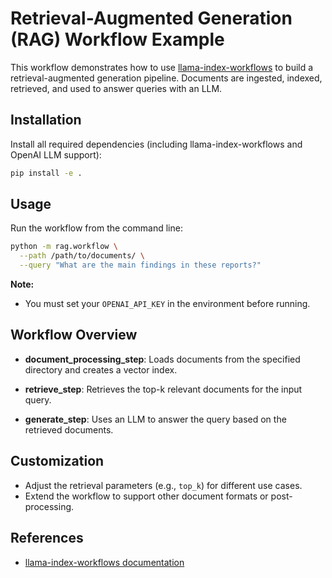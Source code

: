 # Retrieval-Augmented Generation (RAG) Workflow Example

This workflow demonstrates how to use [llama-index-workflows](https://github.com/run-llama/llama-index-workflows) to build a retrieval-augmented generation pipeline. Documents are ingested, indexed, retrieved, and used to answer queries with an LLM.

## Installation

Install all required dependencies (including llama-index-workflows and OpenAI LLM support):

```bash
pip install -e .
```

## Usage

Run the workflow from the command line:

```bash
python -m rag.workflow \
  --path /path/to/documents/ \
  --query "What are the main findings in these reports?"
```

**Note:**

- You must set your `OPENAI_API_KEY` in the environment before running.

## Workflow Overview

- **document_processing_step**:
  Loads documents from the specified directory and creates a vector index.

- **retrieve_step**:
  Retrieves the top-k relevant documents for the input query.

- **generate_step**:
  Uses an LLM to answer the query based on the retrieved documents.

## Customization

- Adjust the retrieval parameters (e.g., `top_k`) for different use cases.
- Extend the workflow to support other document formats or post-processing.

## References

- [llama-index-workflows documentation](https://github.com/run-llama/llama-index-workflows)
